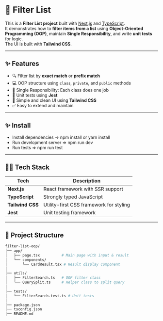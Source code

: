 # 📝 Filter List

This is a **Filter List project** built with [Next.js](https://nextjs.org) and [TypeScript](https://www.typescriptlang.org).  
It demonstrates how to **filter items from a list** using **Object-Oriented Programming (OOP)**, maintain **Single Responsibility**, and write **unit tests** for logic.  
The UI is built with **Tailwind CSS**.

---

## ✨ Features

- 🔍 Filter list by **exact match** or **prefix match**
- 💻 OOP structure using `class`, `private`, and `public` methods
- 🧩 Single Responsibility: Each class does one job
- 🧪 Unit tests using **Jest**
- 🎨 Simple and clean UI using **Tailwind CSS**
- ✅ Easy to extend and maintain

---

## ✨ Install
-  Install dependencies => npm install or yarn install
-  Run development server => npm run dev
-  Run tests => npm run test

---

## 🧑‍💻 Tech Stack

| Tech              | Description                              |
|-------------------|------------------------------------------|
| **Next.js**       | React framework with SSR support         |
| **TypeScript**    | Strongly typed JavaScript                |
| **Tailwind CSS**  | Utility-first CSS framework for styling  |
| **Jest**          | Unit testing framework                   |

---

## 📂 Project Structure
```bash
filter-list-oop/
│── app/
│   ├── page.tsx          # Main page with input & result
│   └── components/
│       └── CardResult.tsx # Result display component
│
│── utils/
│   ├── FilterSearch.ts   # OOP filter class
│   └── QuerySplit.ts     # Helper class to split query
│
│── tests/
│   └── FilterSearch.test.ts # Unit tests
│
│── package.json
│── tsconfig.json
│── README.md
```
